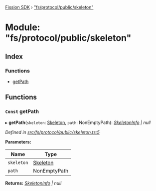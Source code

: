 [Fission SDK](../README.md) › ["fs/protocol/public/skeleton"](_fs_protocol_public_skeleton_.md)

# Module: "fs/protocol/public/skeleton"

## Index

### Functions

* [getPath](_fs_protocol_public_skeleton_.md#const-getpath)

## Functions

### `Const` getPath

▸ **getPath**(`skeleton`: [Skeleton](_fs_protocol_public_types_.md#skeleton), `path`: NonEmptyPath): *[SkeletonInfo](_fs_protocol_public_types_.md#skeletoninfo) | null*

*Defined in [src/fs/protocol/public/skeleton.ts:5](https://github.com/fission-suite/webnative/blob/935d7b8/src/fs/protocol/public/skeleton.ts#L5)*

**Parameters:**

Name | Type |
------ | ------ |
`skeleton` | [Skeleton](_fs_protocol_public_types_.md#skeleton) |
`path` | NonEmptyPath |

**Returns:** *[SkeletonInfo](_fs_protocol_public_types_.md#skeletoninfo) | null*
